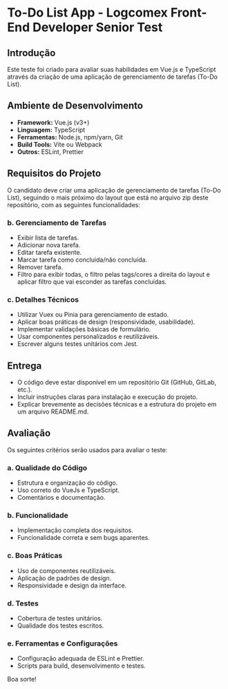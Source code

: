 # To-Do List App - Logcomex Front-End Developer Senior Test

## Introdução
Este teste foi criado para avaliar suas habilidades em Vue.js e TypeScript através da criação de uma aplicação de gerenciamento de tarefas (To-Do List).

## Ambiente de Desenvolvimento
- **Framework:** Vue.js (v3+)
- **Linguagem:** TypeScript
- **Ferramentas:** Node.js, npm/yarn, Git
- **Build Tools:** Vite ou Webpack
- **Outros:** ESLint, Prettier

## Requisitos do Projeto
O candidato deve criar uma aplicação de gerenciamento de tarefas (To-Do List), seguindo o mais próximo do layout que está no arquivo zip deste repositório, com as seguintes funcionalidades:

### b. Gerenciamento de Tarefas
- Exibir lista de tarefas.
- Adicionar nova tarefa.
- Editar tarefa existente.
- Marcar tarefa como concluída/não concluída.
- Remover tarefa.
- Filtro para exibir todas, o filtro pelas tags/cores a direita do layout e aplicar filtro que vai esconder as tarefas concluídas.

### c. Detalhes Técnicos
- Utilizar Vuex ou Pinia para gerenciamento de estado.
- Aplicar boas práticas de design (responsividade, usabilidade).
- Implementar validações básicas de formulário.
- Usar componentes personalizados e reutilizáveis.
- Escrever alguns testes unitários com Jest.

## Entrega
- O código deve estar disponível em um repositório Git (GitHub, GitLab, etc.).
- Incluir instruções claras para instalação e execução do projeto.
- Explicar brevemente as decisões técnicas e a estrutura do projeto em um arquivo README.md.

## Avaliação
Os seguintes critérios serão usados para avaliar o teste:

### a. Qualidade do Código
- Estrutura e organização do código.
- Uso correto do VueJs e TypeScript.
- Comentários e documentação.

### b. Funcionalidade
- Implementação completa dos requisitos.
- Funcionalidade correta e sem bugs aparentes.

### c. Boas Práticas
- Uso de componentes reutilizáveis.
- Aplicação de padrões de design.
- Responsividade e design da interface.

### d. Testes
- Cobertura de testes unitários.
- Qualidade dos testes escritos.

### e. Ferramentas e Configurações
- Configuração adequada de ESLint e Prettier.
- Scripts para build, desenvolvimento e testes.

Boa sorte!